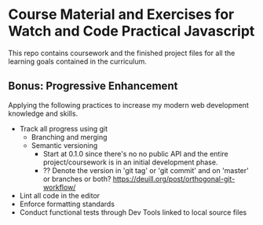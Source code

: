 # Course Material and Exercises for Watch and Code Practical Javascript

This repo contains coursework and the finished project files for all the learning goals contained in the curriculum.

## Bonus: Progressive Enhancement

Applying the following practices to increase my modern web development knowledge and skills.

- Track all progress using git
  - Branching and merging
  - Semantic versioning
    - Start at 0.1.0 since there's no no public API and the entire project/coursework is in an initial development phase.
    - ?? Denote the version in 'git tag' or 'git commit' and on 'master' or branches or both? https://deuill.org/post/orthogonal-git-workflow/
- Lint all code in the editor
- Enforce formatting standards
- Conduct functional tests through Dev Tools linked to local source files
